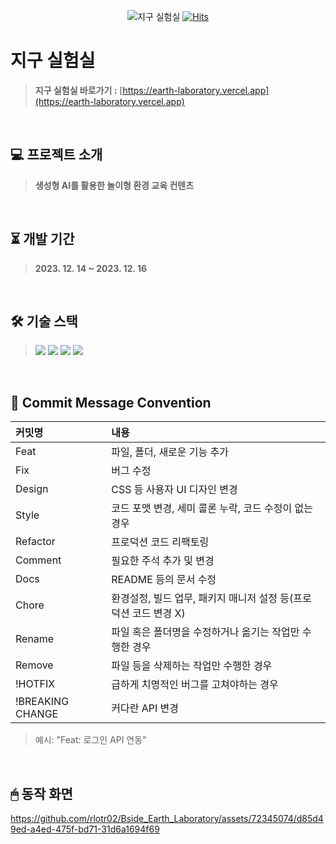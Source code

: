 <div align="center">

![지구 실험실](https://github.com/rlotr02/Bside_Earth_Laboratory/assets/72345074/261baf22-6eb2-4823-ba34-a0165ac2aad3)
[![Hits](https://hits.seeyoufarm.com/api/count/incr/badge.svg?url=https%3A%2F%2Fgithub.com%2Frlotr02%2FBside_Earth_Laboratory&count_bg=%2397E874&title_bg=%2373C3F2&icon=github.svg&icon_color=%23FFFFFF&title=%EC%A7%80%EA%B5%AC+%EC%8B%A4%ED%97%98%EC%8B%A4&edge_flat=false)](https://hits.seeyoufarm.com)

</div>

# 지구 실험실
> **지구 실험실 바로가기 :** [https://earth-laboratory.vercel.app](https://earth-laboratory.vercel.app)
<br>

## 💻 프로젝트 소개
> **생성형 AI를 활용한 놀이형 환경 교육 컨텐츠**
<br>

## ⏳ 개발 기간
> **2023. 12. 14 ~ 2023. 12. 16**
<br>

## 🛠 기술 스택
> <img src="https://img.shields.io/badge/Typescript-3178C6?style=flat-square&logo=Typescript&logoColor=white"/> <img src="https://img.shields.io/badge/React-61DAFB?style=flat-square&logo=React&logoColor=white"/> <img src="https://img.shields.io/badge/Styled Components-DB7093?style=flat-square&logo=styled-components&logoColor=white"/> <img src="https://img.shields.io/badge/SSE-34A853?style=flat-square"/> 
<br>

## 📃 Commit Message Convention
|커밋명|내용|
|:------|:---|
|Feat|파일, 폴더, 새로운 기능 추가|
|Fix|버그 수정|
|Design|CSS 등 사용자 UI 디자인 변경|
|Style|코드 포맷 변경, 세미 콜론 누락, 코드 수정이 없는 경우|
|Refactor|프로덕션 코드 리팩토링|
|Comment|필요한 주석 추가 및 변경|
|Docs|README 등의 문서 수정|
|Chore|환경설정, 빌드 업무, 패키지 매니저 설정 등(프로덕션 코드 변경 X)|
|Rename|파일 혹은 폴더명을 수정하거나 옮기는 작업만 수행한 경우|
|Remove|파일 등을 삭제하는 작업만 수행한 경우|
|!HOTFIX|급하게 치명적인 버그를 고쳐야하는 경우|
|!BREAKING CHANGE| 커다란 API 변경|
> 예시: "Feat: 로그인 API 연동"
<br>

## 🖱 동작 화면
https://github.com/rlotr02/Bside_Earth_Laboratory/assets/72345074/d85d49ed-a4ed-475f-bd71-31d6a1694f69

